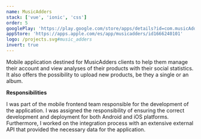 ```yaml
---
name: MusicAdders
stack: ['vue', 'ionic', 'css']
order: 5
googlePlay: 'https://play.google.com/store/apps/details?id=com.musicAdders'
appStore: 'https://apps.apple.com/es/app/musicadders/id1666240101'
logo: /projects.svg#music_adders
invert: true
---
```


Mobile application destined for MusicAdders clients to help them manage their account
and view analyses of their products with their social statistics. It also offers the
possibility to upload new products, be they a single or an album.

<b>Responsibilities</b>

I was part of the mobile frontend team responsible for the development of the
application. I was assigned the responsibility of ensuring the correct development
and deployment for both Android and iOS platforms. Furthermore, I worked on the
integration process with an extensive external API that provided the necessary data
for the application.
